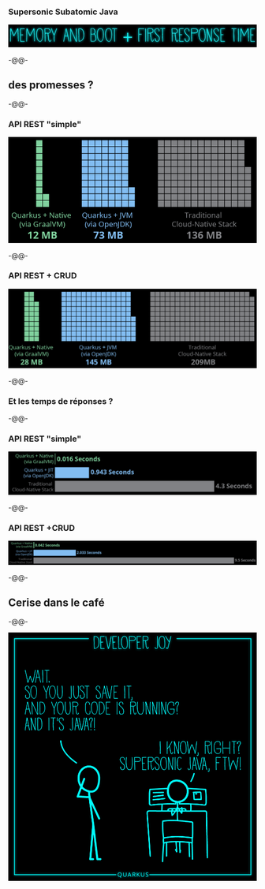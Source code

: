 ### Supersonic Subatomic Java

![](images/responseTimeTitle.jpg)<!-- .element class="fragment" -->

-@@-

## des promesses ?

-@@-

### API REST "simple"

![](images/responseTimeRest.png)

-@@-

### API REST + CRUD

![](images/responseTimeRestJpa.png) 

-@@-

### Et les temps de réponses ?

-@@-

### API REST "simple"

![](images/responseTime_rest.png)

-@@-

### API REST +CRUD

![](images/responseTime_restcrud.png)

-@@-

## Cerise dans le café

-@@-

![](images/quarkus_graphics_v3_devjoy_02.png)

